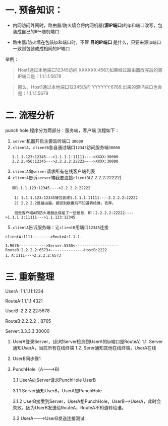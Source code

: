 
# 一. 预备知识：

* 内网访问外网时，路由器/防火墙会将内网机器(**源IP端口**)的ip和端口改写，包装成自己的IP+随机端口

* 路由器/防火墙在包装Ip和端口时，不管 **目的IP端口** 是什么，只要来源ip端口一致则包装成成相同的IP端口

举例：
> Host1通过本地端口12345访问 XXXXXX:4567,如果经过路由器改写后的源IP端口是：1.1.1.1:5678

> 那么，Host1通过本地端口12345访问 YYYYYY:6789,出来的源IP端口也会是：1.1.1.1:5678

# 二. 流程分析
punch hole 程序分为两部分：服务端，客户端
流程如下：

1. `server`机器开启主要监听端口 `30000`
2. `clientA`、`clientB`各自通过端口`12345`访问服务端`30000`
```
   1.1.1.123:12345--->1.1.1.1:11111---->XXXX:30000
   2.2.2.456:12345--->2.2.2.2:22222—--->XXXX:30000
```

3. `clientA`向`server`请求所有在线客户端列表
4. `clientA`告诉`server`端我要连接`clientB`(2.2.2.2:22222)
```
   即1.1.1.123:12345---->2.2.2.2:22222

    1) 1.1.1.123:12345被包装成1.1.1.1:11111----2.2.2.2:22222
    2) 2.2.2.2是路由器，接受到数据后不知道转给谁，丢弃。

    但是客户端A的防火墙据此保留了一些信息，即：2.2.2.2:22222---->1.1.1.1:11111--->1.1.123:12345
```
5. `clientA`告诉服务端：让`clientB`用端口`12345`连接

```
clientA:1111-------->RouteA:1.1.1.

1:9676------------>Server:5555<-------------------RouteB:2.2.2.2:6573<---------------HostB:2222
1、A:1111--->2.2.2.2:6573
```

# 三. 重新整理
UserA :1.1.1.11:1234

RouteA:1.1.1.1:4321

UserB :2.2.2.22:5678

RouteB:2.2.2.2：8765

Server:3.3.3.3:30000

1. UserA登录Server，(此时Server检测到UserA的Ip端口是RouteA)
    1.1. Server通知UserA，当前所有在线终端
    1.2. Serer通知其他在线终端，UserA在线

2. UserB同步骤1
3. PunchHole（A--->B)

   3.1 UserA向Server请求PunchHole UserB

     3.1.1 Server通知UserB，UserA想PunchHole
     
     3.1.2 UserB接受到Server，UserA想PunchHole，UserB-->UserA，此时会失败，因为UserB发送给RouteA，RouteA不知道转给谁。

   3.2 UserA--->UserB发送连接测试
